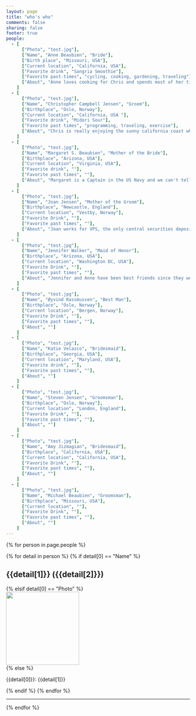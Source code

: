 ```yaml
---
layout: page
title: "who's who"
comments: false
sharing: false
footer: true
people: 
  - [
      ["Photo", "test.jpg"], 
      ["Name", "Anne Beaubien", "Bride"], 
      ["Birth place", "Missouri, USA"],
      ["Current location", "California, USA"],
      ["Favorite drink", "Sangria Smoothie"],
      ["Favorite past-times", "cycling, cooking, gardening, traveling"],
      ["About", "Anne loves cooking for Chris and spends most of her time coming up with new recipes for her website WaffleHearts.com, which are of course taste tested by Chris."]
    ]
  - [
      ["Photo", "test.jpg"], 
      ["Name", "Christopher Campbell Jensen", "Groom"],
      ["Birthplace", "Oslo, Norway"],
      ["Current location", "California, USA "],
      ["Favorite drink", "Midori Sour"],
      ["Favorite past times", "programming, traveling, exercise"],
      ["About", "Chris is really enjoying the sunny california coast while working at Apple Inc, helping to develop all of those very secret devices. You know you have one."]
	]
  - [
      ["Photo", "test.jpg"], 
      ["Name", "Margaret S. Beaubien", "Mother of the Bride"],
      ["Birthplace", "Arizona, USA"],
      ["Current location", "Virginia, USA"],
      ["Favorite drink", ""],
      ["Favorite past times", ""],
      ["About", "Margaret is a Captain in the US Navy and we can't tell you what she does or she would have to kill you."]
	]
  - [
      ["Photo", "test.jpg"], 
      ["Name", "Joan Jensen", "Mother of the Groom"],
      ["Birthplace", "Newcastle, England"],
      ["Current location", "Vestby, Norway"],
      ["Favorite Drink", ""],
      ["Favorite past times", ""],
      ["About", "Joan works for VPS, the only central securities depository in Norway. Perks of her job include frequent flier miles and relaxing at the company’s French Apartment."]
	]
  - [
      ["Photo", "test.jpg"], 
      ["Name", "Jennifer Walker", "Maid of Honor"],
      ["Birthplace", "Arizona, USA"],
      ["Current location", "Washington DC, USA"],
      ["Favorite Drink", ""],
      ["Favorite past times", ""],
      ["About", "Jennifer and Anne have been best friends since they were 7 "]
	]
  - [
      ["Photo", "test.jpg"], 
      ["Name", "Øyvind Rassmussen", "Best Man"],
      ["Birthplace", "Oslo, Norway"],
      ["Current location", "Bergen, Norway"],
      ["Favorite Drink", ""],
      ["Favorite past times", ""],
      ["About", ""]
	]
  - [
      ["Photo", "test.jpg"], 
      ["Name", "Katie Velazco", "Bridesmaid"],
      ["Birthplace", "Georgia, USA"],
      ["Current location", "Maryland, USA"],
      ["Favorite drink", ""],
      ["Favorite past times", ""],
      ["About", ""]
	]
  - [
      ["Photo", "test.jpg"], 
      ["Name", "Steven Jensen", "Groomsman"],
      ["Birthplace", "Oslo, Norway"],
      ["Current location", "London, England"],
      ["Favorite Drink", ""],
      ["Favorite past times", ""],
      ["About", ""]
	]
  - [
      ["Photo", "test.jpg"], 
      ["Name", "Amy Jizmagian", "Bridesmaid"],
      ["Birthplace", "California, USA"],
      ["Current location", "California, USA"],
      ["Favorite Drink", ""],
      ["Favorite past times", ""],
      ["About", ""]
	]
  - [
      ["Photo", "test.jpg"], 
      ["Name", "Michael Beaubien", "Groomsman"],
      ["Birthplace", "Missouri, USA"],
      ["Current location", ""],
      ["Favorite Drink", ""],
      ["Favorite past times", ""],
      ["About", ""]
	]
---
```

{% for person in page.people %}
<div class="who">
	{% for detail in person %}
		{% if detail[0] == "Name" %}
			<h2>{{detail[1]}} ({{detail[2]}})</h2>			
		{% elsif detail[0] == "Photo" %}
			<div class="picture">
				<img src="{{detail[1]}}" height="200px" width="200px"/>
			</div>
		{% else %}			
			<p>
				<span class="category">{{detail[0]}}: </span>{{detail[1]}}
			</p>
		{% endif %}
	{% endfor %}
</div>
<hr/>
{% endfor %}